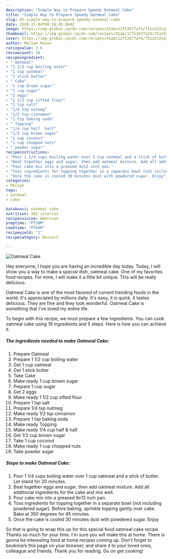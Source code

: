 ```yaml
---
description: "Simple Way to Prepare Speedy Oatmeal Cake"
title: "Simple Way to Prepare Speedy Oatmeal Cake"
slug: 65-simple-way-to-prepare-speedy-oatmeal-cake
date: 2020-11-04T08:16:45.604Z
image: https://img-global.cpcdn.com/recipes/41abc12f53477af4/751x532cq70/oatmeal-cake-recipe-main-photo.jpg
thumbnail: https://img-global.cpcdn.com/recipes/41abc12f53477af4/751x532cq70/oatmeal-cake-recipe-main-photo.jpg
cover: https://img-global.cpcdn.com/recipes/41abc12f53477af4/751x532cq70/oatmeal-cake-recipe-main-photo.jpg
author: Marian Mason
ratingvalue: 3.6
reviewcount: 10
recipeingredient:
- " Oatmeal"
- "1 1/2 cup boiling water"
- "1 cup oatmeal"
- "1 stick butter"
- " Cake"
- "1 cup brown sugar"
- "1 cup sugar"
- "2 eggs"
- "1 1/2 cup sifted flour"
- "1 tsp salt"
- "1/4 tsp nutmeg"
- "1/2 tsp cinnamon"
- "1 tsp baking soda"
- " Topping"
- "1/4 cup half  half"
- "1/2 cup brown sugar"
- "1 cup coconut"
- "1 cup chopped nuts"
- " powder sugar"
recipeinstructions:
- "Pour 1 1/4 cups boiling water over 1 cup oatmeal and a stick of butter. Let stand for 20 minutes."
- "Beat together eggs and sugar, then add oatmeal mixture. Add all additional ingredients for the cake and mix well."
- "Pour cake mix into a greased 9x13 inch pan."
- "Toss ingredients for topping together in a separate bowl (not including powdered sugar). Before baking, sprinkle topping gently over cake. Bake at 350 degrees for 45 minutes."
- "Once the cake is cooled 30 minutes dust with powdered sugar. Enjoy"
categories:
- Recipe
tags:
- oatmeal
- cake

katakunci: oatmeal cake 
nutrition: 162 calories
recipecuisine: American
preptime: "PT30M"
cooktime: "PT44M"
recipeyield: "1"
recipecategory: Dessert

---
```



![Oatmeal Cake](https://img-global.cpcdn.com/recipes/41abc12f53477af4/751x532cq70/oatmeal-cake-recipe-main-photo.jpg)

Hey everyone, I hope you are having an incredible day today. Today, I will show you a way to make a special dish, oatmeal cake. One of my favorites food recipes. For mine, I will make it a little bit unique. This will be really delicious.

Oatmeal Cake is one of the most favored of current trending foods in the world. It's appreciated by millions daily. It's easy, it is quick, it tastes delicious. They are fine and they look wonderful. Oatmeal Cake is something that I've loved my entire life.




To begin with this recipe, we must prepare a few ingredients. You can cook oatmeal cake using 19 ingredients and 5 steps. Here is how you can achieve it.

<!--inarticleads1-->

##### The ingredients needed to make Oatmeal Cake:

1. Prepare  Oatmeal
1. Prepare 1 1/2 cup boiling water
1. Get 1 cup oatmeal
1. Get 1 stick butter
1. Take  Cake
1. Make ready 1 cup brown sugar
1. Prepare 1 cup sugar
1. Get 2 eggs
1. Make ready 1 1/2 cup sifted flour
1. Prepare 1 tsp salt
1. Prepare 1/4 tsp nutmeg
1. Make ready 1/2 tsp cinnamon
1. Prepare 1 tsp baking soda
1. Make ready  Topping
1. Make ready 1/4 cup half &amp; half
1. Get 1/2 cup brown sugar
1. Take 1 cup coconut
1. Make ready 1 cup chopped nuts
1. Take  powder sugar




<!--inarticleads2-->

##### Steps to make Oatmeal Cake:

1. Pour 1 1/4 cups boiling water over 1 cup oatmeal and a stick of butter. Let stand for 20 minutes.
1. Beat together eggs and sugar, then add oatmeal mixture. Add all additional ingredients for the cake and mix well.
1. Pour cake mix into a greased 9x13 inch pan.
1. Toss ingredients for topping together in a separate bowl (not including powdered sugar). Before baking, sprinkle topping gently over cake. Bake at 350 degrees for 45 minutes.
1. Once the cake is cooled 30 minutes dust with powdered sugar. Enjoy




So that is going to wrap this up for this special food oatmeal cake recipe. Thanks so much for your time. I'm sure you will make this at home. There is gonna be interesting food at home recipes coming up. Don't forget to bookmark this page on your browser, and share it to your loved ones, colleague and friends. Thank you for reading. Go on get cooking!

